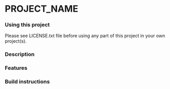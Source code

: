 # PROJECT_NAME
### Using this project
Please see LICENSE.txt file before using any part of this project in your own project(s).

### Description

### Features

### Build instructions
